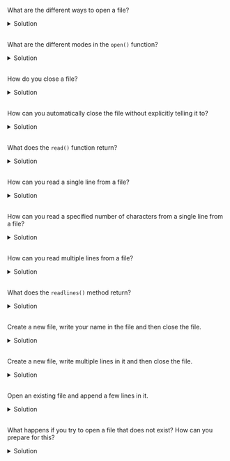 What are the different ways to open a file?

<details>
<summary>Solution</summary>

```python
# open(<file name or location>, <mode>)
open('test.txt', 'r')
```

```python
# the 'with' statement works with the open() function
# the 'with' statement will automatically close the file for you
with open('test.txt', 'r') as file
```

</details>
<br/>

What are the different modes in the ```open()``` function?

<details>
<summary>Solution</summary>

```
 - 'r' - open and read in text format
 - 'rb' - open and read in binary format
 - 'r+' - open for reading and writing
 - 'rb+' - open for reading and writing in binary format
 - 'w' - open for writing, overwrites existing file
 - 'wb' - open for writing in binary format, overwrites existing file
 - 'a' - append data
 - 'ab' - append data in binary format
```

</details>
<br/>

How do you close a file?

<details>
<summary>Solution</summary>

```python
file.close() # Note that it does not take any arguments
```

</details>
<br/>

How can you automatically close the file without explicitly telling it to?

<details>
<summary>Solution</summary>

The ```with``` statement closes the file for you without you telling it to.

```python
with open('test.txt', 'r') as file:
    data = file.readline()
    print(data)
```

</details>
<br/>

What does the ```read()``` function return?

<details>
<summary>Solution</summary>

The ```read()``` method returns the entire contents of the file as a string that will contain all the characters. You can also pass in an integer ```size``` to return only the specified number of bytes in the file. The default is ```size = -1``` which means the whole file.

```python
# Read the whole content of the file
file = open('text.txt', 'r')
data = file.read()
file.close()
```

```python
# Read the first 20 bytes/characters of the file
file = open('text.txt', 'r')
data = file.read(20)
file.close()
```

</details>
<br/>

How can you read a single line from a file?

<details>
<summary>Solution</summary>

Using the ```readline()``` function
```python
file = open('text.txt', 'r')
data = file.readline()
print(data)
file.close()
```

</details>
<br/>

How can you read a specified number of characters from a single line from a file?

<details>
<summary>Solution</summary>

Using the ```readline()``` function, where you can pass in an integer to return only the specified number of bytes from the line.
```python
# Get the first 10 characters from the first line in the file
file = open('text.txt', 'r')
data = file.readline(10)
print(data)
file.close()
```

</details>
<br/>

How can you read multiple lines from a file?

<details>
<summary>Solution</summary>

Using the ```readlines()``` function
```python
file = open('text.txt', 'r')
data = file.readlines()
print(data)
file.close()
```

</details>
<br/>

What does the ```readlines()``` method return?

<details>
<summary>Solution</summary>

It returns the contents (lines) of the file in an ordered list


</details>
<br/>

Create a new file, write your name in the file and then close the file.

<details>
<summary>Solution</summary>

```python
with open('newfile.txt', 'w') as file:
    file.write("John Doe")
```

</details>
<br/>

Create a new file, write multiple lines in it and then close the file.

<details>
<summary>Solution</summary>

```python
with open('newfile.txt', 'w') as file:
    file.writelines(["This is the first line", "\nThis is the second line", "\nThis is the third line"])
```

</details>
<br/>

Open an existing file and append a few lines in it.

<details>
<summary>Solution</summary>

```python
with open('existingfile.txt', 'a') as file:
    file.writelines(["\nFirst appended line", "\nSecond appended line"])
```

</details>
<br/>

What happens if you try to open a file that does not exist? How can you prepare for this?

<details>
<summary>Solution</summary>

It throws a ```FileNotFoundError``` error.
Wrap the ```open()``` in a ```try``` statement.
```python
try:
    with open('samplefile.txt', 'a') as file:
        file.writelines(["\nFirst appended line", "\nSecond appended line"])
except FileNotFoundError as error:
    print("ERROR", error)
```

</details>
<br/>